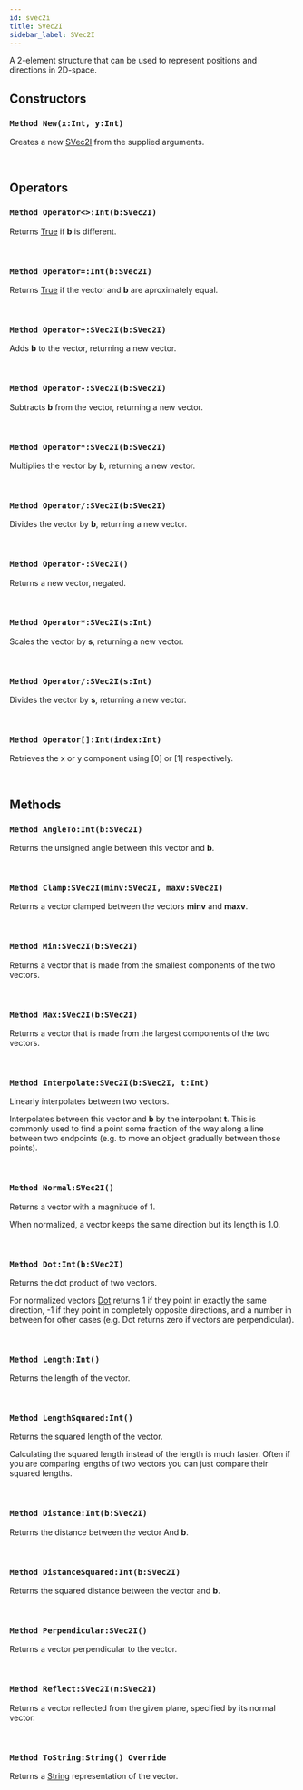 ```yaml
---
id: svec2i
title: SVec2I
sidebar_label: SVec2I
---
```


A 2-element structure that can be used to represent positions and directions in 2D-space.


## Constructors

### `Method New(x:Int, y:Int)`

Creates a new [SVec2I](../../../brl/brl.vector/svec2i) from the supplied arguments.

<br/>

## Operators

### `Method Operator<>:Int(b:SVec2I)`

Returns [True](../../../brl/brl.blitz/#true) if <b>b</b> is different.

<br/>

### `Method Operator=:Int(b:SVec2I)`

Returns [True](../../../brl/brl.blitz/#true) if the vector and <b>b</b> are aproximately equal.

<br/>

### `Method Operator+:SVec2I(b:SVec2I)`

Adds <b>b</b> to the vector, returning a new vector.

<br/>

### `Method Operator-:SVec2I(b:SVec2I)`

Subtracts <b>b</b> from the vector, returning a new vector.

<br/>

### `Method Operator*:SVec2I(b:SVec2I)`

Multiplies the vector by <b>b</b>, returning a new vector.

<br/>

### `Method Operator/:SVec2I(b:SVec2I)`

Divides the vector by <b>b</b>, returning a new vector.

<br/>

### `Method Operator-:SVec2I()`

Returns a new vector, negated.

<br/>

### `Method Operator*:SVec2I(s:Int)`

Scales the vector by <b>s</b>, returning a new vector.

<br/>

### `Method Operator/:SVec2I(s:Int)`

Divides the vector by <b>s</b>, returning a new vector.

<br/>

### `Method Operator[]:Int(index:Int)`

Retrieves the x or y component using [0] or [1] respectively.

<br/>

## Methods

### `Method AngleTo:Int(b:SVec2I)`

Returns the unsigned angle between this vector and <b>b</b>.

<br/>

### `Method Clamp:SVec2I(minv:SVec2I, maxv:SVec2I)`

Returns a vector clamped between the vectors <b>minv</b> and <b>maxv</b>.

<br/>

### `Method Min:SVec2I(b:SVec2I)`

Returns a vector that is made from the smallest components of the two vectors.

<br/>

### `Method Max:SVec2I(b:SVec2I)`

Returns a vector that is made from the largest components of the two vectors.

<br/>

### `Method Interpolate:SVec2I(b:SVec2I, t:Int)`

Linearly interpolates between two vectors.

Interpolates between this vector and <b>b</b> by the interpolant <b>t</b>.
This is commonly used to find a point some fraction of the way along a line between two endpoints (e.g. to move an object gradually between those points).


<br/>

### `Method Normal:SVec2I()`

Returns a vector with a magnitude of 1.

When normalized, a vector keeps the same direction but its length is 1.0.


<br/>

### `Method Dot:Int(b:SVec2I)`

Returns the dot product of two vectors.

For normalized vectors [Dot](../../../brl/brl.vector/svec2i/#method-dot-intb-svec2i) returns 1 if they point in exactly the same direction, -1 if they point in completely opposite directions,
and a number in between for other cases (e.g. Dot returns zero if vectors are perpendicular).


<br/>

### `Method Length:Int()`

Returns the length of the vector.

<br/>

### `Method LengthSquared:Int()`

Returns the squared length of the vector.

Calculating the squared length instead of the length is much faster.
Often if you are comparing lengths of two vectors you can just compare their squared lengths.


<br/>

### `Method Distance:Int(b:SVec2I)`

Returns the distance between the vector And <b>b</b>.

<br/>

### `Method DistanceSquared:Int(b:SVec2I)`

Returns the squared distance between the vector and <b>b</b>.

<br/>

### `Method Perpendicular:SVec2I()`

Returns a vector perpendicular to the vector.

<br/>

### `Method Reflect:SVec2I(n:SVec2I)`

Returns a vector reflected from the given plane, specified by its normal vector.

<br/>

### `Method ToString:String() Override`

Returns a [String](../../../brl/brl.blitz/#string) representation of the vector.

<br/>

